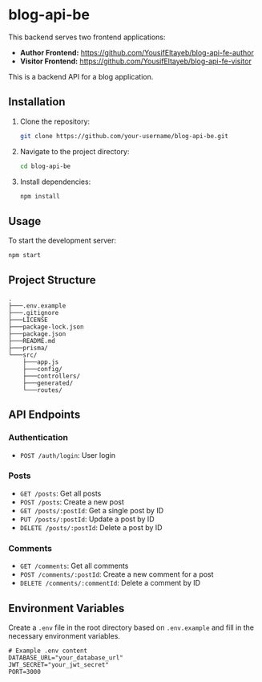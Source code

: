 # blog-api-be

This backend serves two frontend applications:

- **Author Frontend:** <https://github.com/YousifEltayeb/blog-api-fe-author>
- **Visitor Frontend:** <https://github.com/YousifEltayeb/blog-api-fe-visitor>

This is a backend API for a blog application.

## Installation

1. Clone the repository:

    ```bash
    git clone https://github.com/your-username/blog-api-be.git
    ```

2. Navigate to the project directory:

    ```bash
    cd blog-api-be
    ```

3. Install dependencies:

    ```bash
    npm install
    ```

## Usage

To start the development server:

```bash
npm start
```

## Project Structure

```
.
├───.env.example
├───.gitignore
├───LICENSE
├───package-lock.json
├───package.json
├───README.md
├───prisma/
└───src/
    ├───app.js
    ├───config/
    ├───controllers/
    ├───generated/
    └───routes/
```

## API Endpoints

### Authentication

- `POST /auth/login`: User login

### Posts

- `GET /posts`: Get all posts
- `POST /posts`: Create a new post
- `GET /posts/:postId`: Get a single post by ID
- `PUT /posts/:postId`: Update a post by ID
- `DELETE /posts/:postId`: Delete a post by ID

### Comments

- `GET /comments`: Get all comments
- `POST /comments/:postId`: Create a new comment for a post
- `DELETE /comments/:commentId`: Delete a comment by ID

## Environment Variables

Create a `.env` file in the root directory based on `.env.example` and fill in the necessary environment variables.

```
# Example .env content
DATABASE_URL="your_database_url"
JWT_SECRET="your_jwt_secret"
PORT=3000
```
